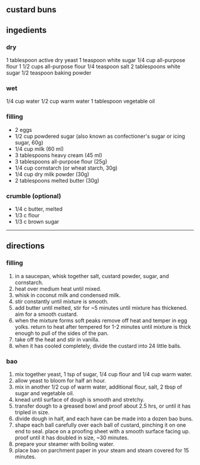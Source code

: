 ## custard buns

## ingedients

### dry

1 tablespoon active dry yeast
1 teaspoon white sugar
1/4 cup all-purpose flour
1 1/2 cups all-purpose flour
1/4 teaspoon salt
2 tablespoons white sugar
1/2 teaspoon baking powder

### wet

1/4 cup water
1/2 cup warm water
1 tablespoon vegetable oil

### filling

- 2 eggs
- 1/2 cup powdered sugar (also known as confectioner's sugar or icing sugar, 60g)
- 1/4 cup milk (60 ml)
- 3 tablespoons heavy cream (45 ml)
- 3 tablespoons all-purpose flour (25g)
- 1/4 cup cornstarch (or wheat starch, 30g)
- 1/4 cup dry milk powder (30g)
- 2 tablespoons melted butter (30g)

### crumble (optional)

- 1/4 c butter, melted
- 1/3 c flour
- 1/3 c brown sugar

---

## directions

### filling

1. in a saucepan, whisk together salt, custard powder, sugar, and cornstarch.
1. heat over medium heat until mixed.
1. whisk in coconut milk and condensed milk.
1. stir constantly until mixture is smooth.
1. add butter until melted, stir for ~5 minutes until mixture has thickened. aim for a smooth custard.
1. when the mixture forms soft peaks remove off heat and temper in egg yolks. return to heat after tempered for 1-2 minutes until mixture is thick enough to pull of the sides of the pan.
1. take off the heat and stir in vanilla.
1. when it has cooled completely, divide the custard into 24 little balls.

### bao

1. mix together yeast, 1 tsp of sugar, 1/4 cup flour and 1/4 cup warm water.
1. allow yeast to bloom for half an hour.
1. mix in another 1/2 cup of warm water, additional flour, salt, 2 tbsp of sugar and vegetable oil.
1. knead until surface of dough is smooth and stretchy.
1. transfer dough to a greased bowl and proof about 2.5 hrs, or until it has tripled in size.
1. divide dough in half, and each have can be made into a dozen bao buns.
1. shape each ball carefully over each ball of custard, pinching it on one end to seal. place on a proofing sheet with a smooth surface facing up. proof until it has doubled in size, ~30 minutes.
1. prepare your steamer with boiling water.
1. place bao on parchment paper in your steam and steam covered for 15 minutes.
